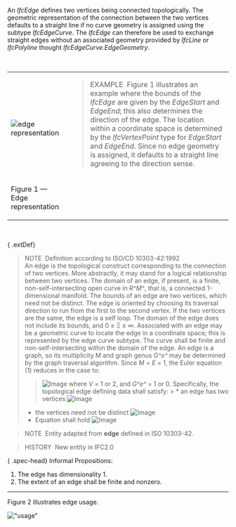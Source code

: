 An _IfcEdge_ defines two vertices being connected topologically. The geometric representation of the connection between the two vertices defaults to a straight line if no curve geometry is assigned using the subtype _IfcEdgeCurve_. The _IfcEdge_ can therefore be used to exchange straight edges without an associated geometry provided by _IfcLine_ or _IfcPolyline_ thought _IfcEdgeCurve.EdgeGeometry_.

&nbsp;

<table>
<tr><td><br><img src="../../../figures/IfcEdge.png" alt="edge representation" border="0"></td>
<td><blockquote class="example">EXAMPLE&nbsp; Figure 1 illustrates an example where the bounds of the <em>IfcEdge</em> are given by the <em>EdgeStart</em> and <em>EdgeEnd</em>; this also determines the direction of the edge. The location within a coordinate space is determined by the <em>IfcVertexPoint</em> type for <em>EdgeStart</em> and <em>EdgeEnd</em>. Since no edge geometry is assigned, it defaults to a straight line agreeing to the direction sense.</blockquote></td>
</tr>
<tr><td><p class="figure">Figure 1 &mdash; Edge representation</p></td><td>&nbsp;</td></tr>
</table>

&nbsp;

{ .extDef}
> NOTE&nbsp; Definition according to ISO/CD 10303-42:1992  
> An edge is the topological construct corresponding to the connection of two vertices. More abstractly, it may stand for a logical relationship between two vertices. The domain of an edge, if present, is a finite, non-self-intersecting open curve in _R^M^_, that is, a connected 1-dimensional manifold. The bounds of an edge are two vertices, which need not be distinct. The edge is oriented by choosing its traversal direction to run from the first to the second vertex. If the two vertices are the same, the edge is a self loop. The domain of the edge does not include its bounds, and 0 &le; &Xi; &le; &infin;. Associated with an edge may be a geometric curve to locate the edge in a coordinate space; this is represented by the edge curve subtype. The curve shall be finite and non-self-intersecting within the domain of the edge. An edge is a graph, so its multiplicity M and graph genus _G^e^_ may be determined by the graph traversal algorithm. Since _M_ = _E_ = 1, the Euler equation (1) reduces in the case to: 
>> ![Image](../../../figures/IfcEdge-Math1.gif)
>  where _V_ = 1 or 2, and _G^e^_ = 1 or 0. Specifically, the topological edge defining data shall satisfy: > * an edge has two vertices   ![Image](../../../figures/IfcEdge-Math2.gif)
> * the vertices need not be distinct   ![Image](../../../figures/IfcEdge-Math3.gif)
> * Equation shall hold   ![Image](../../../figures/IfcEdge-Math4.gif)

> NOTE&nbsp; Entity adapted from **edge** defined in ISO 10303-42.

> HISTORY&nbsp; New entity in IFC2.0

{ .spec-head}
Informal Propositions:

1. The edge has dimensionality 1.
2. The extent of an edge shall be finite and nonzero.

___
Figure 2 illustrates edge usage.

!["usage"](../../../figures/ifcedge.png "Figure 2 &mdash; Edge usage")